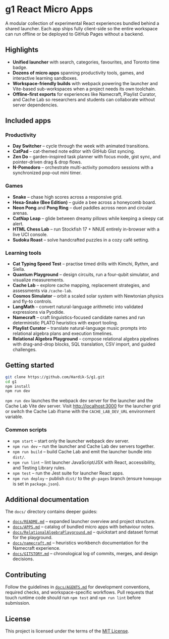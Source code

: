 # g1 React Micro Apps

A modular collection of experimental React experiences bundled behind a shared launcher. Each app ships fully client-side so the entire workspace can run offline or be deployed to GitHub Pages without a backend.

## Highlights

- **Unified launcher** with search, categories, favourites, and Toronto time badge.
- **Dozens of micro apps** spanning productivity tools, games, and interactive learning sandboxes.
- **Workspace-friendly builds** with webpack powering the launcher and Vite-based sub-workspaces when a project needs its own toolchain.
- **Offline-first exports** for experiences like Namecraft, Playlist Curator, and Cache Lab so researchers and students can collaborate without server dependencies.

## Included apps

### Productivity
- **Day Switcher** – cycle through the week with animated transitions.
- **CatPad** – cat-themed note editor with GitHub Gist syncing.
- **Zen Do** – garden-inspired task planner with focus mode, gist sync, and pointer-driven drag & drop flows.
- **N-Pomodoro** – orchestrate multi-activity pomodoro sessions with a synchronized pop-out mini timer.

### Games
- **Snake** – chase high scores across a responsive grid.
- **Hexa-Snake (Bee Edition)** – guide a bee across a honeycomb board.
- **Neon Pong** and **Pong Ring** – duel paddles across neon and circular arenas.
- **CatNap Leap** – glide between dreamy pillows while keeping a sleepy cat alert.
- **HTML Chess Lab** – run Stockfish 17 + NNUE entirely in-browser with a live UCI console.
- **Sudoku Roast** – solve handcrafted puzzles in a cozy café setting.

### Learning tools
- **Cat Typing Speed Test** – practise timed drills with Kimchi, Rythm, and Siella.
- **Quantum Playground** – design circuits, run a four-qubit simulator, and visualize measurements.
- **Cache Lab** – explore cache mapping, replacement strategies, and assessments via `/cache-lab`.
- **Cosmos Simulator** – orbit a scaled solar system with Newtonian physics and fly-to controls.
- **LangMath** – convert natural-language arithmetic into validated expressions via Pyodide.
- **Namecraft** – craft linguistics-focused candidate names and run deterministic PLATO heuristics with export tooling.
- **Playlist Curator** – translate natural-language music prompts into relational algebra plans and execution timelines.
- **Relational Algebra Playground** – compose relational algebra pipelines with drag-and-drop blocks, SQL translation, CSV import, and guided challenges.

## Getting started

```bash
git clone https://github.com/Hardik-S/g1.git
cd g1
npm install
npm run dev
```

`npm run dev` launches the webpack dev server for the launcher and the Cache Lab Vite dev server. Visit [http://localhost:3000](http://localhost:3000) for the launcher grid or switch the Cache Lab iframe with the `CACHE_LAB_DEV_URL` environment variable.

### Common scripts

- `npm start` – start only the launcher webpack dev server.
- `npm run dev` – run the launcher and Cache Lab dev servers together.
- `npm run build` – build Cache Lab and emit the launcher bundle into `dist/`.
- `npm run lint` – lint launcher JavaScript/JSX with React, accessibility, and Testing Library rules.
- `npm test` – run the Jest suite for launcher React apps.
- `npm run deploy` – publish `dist/` to the `gh-pages` branch (ensure `homepage` is set in `package.json`).

## Additional documentation

The `docs/` directory contains deeper guides:

- [`docs/README.md`](docs/README.md) – expanded launcher overview and project structure.
- [`docs/APPS.md`](docs/APPS.md) – catalog of bundled micro apps with behaviour notes.
- [`docs/RelationalAlgebraPlayground.md`](docs/RelationalAlgebraPlayground.md) – quickstart and dataset format for the playground.
- [`docs/namecraft.md`](docs/namecraft.md) – heuristics workbench documentation for the Namecraft experience.
- [`docs/GITSTORY.md`](docs/GITSTORY.md) – chronological log of commits, merges, and design decisions.

## Contributing

Follow the guidelines in [`docs/AGENTS.md`](docs/AGENTS.md) for development conventions, required checks, and workspace-specific workflows. Pull requests that touch runtime code should run `npm test` and `npm run lint` before submission.

## License

This project is licensed under the terms of the [MIT License](LICENSE).
